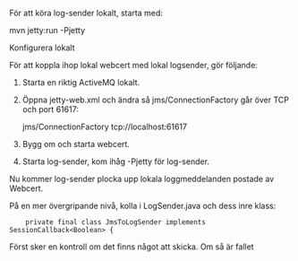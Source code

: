 För att köra log-sender lokalt, starta med:

mvn jetty:run -Pjetty

Konfigurera lokalt

För att koppla ihop lokal webcert med lokal logsender, gör följande:

1. Starta en riktig ActiveMQ lokalt.
2. Öppna jetty-web.xml och ändra så jms/ConnectionFactory går över TCP och port 61617:


     <New id="ConnectionFactory" class="org.eclipse.jetty.plus.jndi.Resource">
        <Arg>
          <Ref refid="webAppContext" />
        </Arg>
        <Arg>jms/ConnectionFactory</Arg>
        <Arg>
          <New class="org.apache.activemq.ActiveMQConnectionFactory">
              <!-- <Arg>vm://localhost?broker.persistent=false</Arg> -->
              <Arg>tcp://localhost:61617</Arg>
          </New>
        </Arg>
      </New>
      
3. Bygg om och starta webcert.
4. Starta log-sender, kom ihåg -Pjetty för log-sender.

Nu kommer log-sender plocka upp lokala loggmeddelanden postade av Webcert.

På en mer övergripande nivå, kolla i LogSender.java och dess inre klass:

        private final class JmsToLogSender implements SessionCallback<Boolean> {
        
Först sker en kontroll om det finns något att skicka. Om så är fallet 